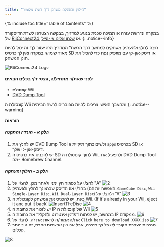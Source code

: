 ```yaml
---
title: "חילוץ והעתקת משחק דרך רשת מקומית"
---
```


{% include toc title="Table of Contents" %}

במקרה ונדרשת עזרה או תמיכה טכנית בנוגע למדריך, בבקשה הצטרפו לשרת הדיסקורד של [ RiiConnect24](https://discord.gg/b4Y7jfD), או [שלחו אלינו אי-מייל](mailto:support@riiconnect24.net).
{: .notice--info}

רוצה לחלץ ולהעתיק משחקים למחשב דרך הרשת? המדריך הזה יעזור לך! זה יכול להיות מאוד שימושי במקרה ואין לך כרטיס SD או דיסק-און-קי עם מספיק נפח כדי להכיל את תוכן המשחק.

![RiiConnect24 Logo](/images/WiiRC24Logo.jpg)

#### לפני שאת/ה מתחיל/ה, הצטייד/י בכלים הבאים

* קונסולת Wii
* [DVD Dump Tool](/assets/files/DVDDumpTool.zip)

קונסולת ה Wii ומחשבך האישי צריכים להיות מחוברים לרשת הביתית
{: .notice--warning}

#### הוראות

##### חלק א - הורדה והתקנה

1. יש לחלץ את DVD Dump Tool ולשים בתוך תיקיית ה `apps` בכרטיס SD או דיסק-און-קי שלך.
1. יש להכניס את כרטיס ה SD לתוך קונוסולת ה Wii, ולהפעיל את DVD Dump Tool מה- Homebrew Channel.

##### חלק ב - חילוץ והעתקה

1. לחצ/י על כפתור חץ ימני ולאחר מכן, לחצ/י על "A" ![2](/images/DumpDiscs_LAN/2.png)
1. בחר/י את הדיסק שברצונך לחלץ ולהעתיק (האפשרויות הם: `GameCube Disc`, `Wii Single-Layer Disc`, `Wii Dual-Layer Disc`) ולחצ/י על "A" ![3](/images/DumpDiscs_LAN/3.png)
1. כעת, יש להכניס את המשחק לקונסולת ה Wii. (If it's already in your Wii, eject it and put it back) ![InsertTheDisc](/images/DumpDiscs_LAN/insertthedisc.jpg) ![4](/images/DumpDiscs_LAN/4.png)
1. יש לזכור את כתובת ה IP של קונסולת ה Wii ![5](/images/DumpDiscs_LAN/5.png)
1. במחשב, יש לפתוח דפדפן אינטרנט ולהקליד את כתובת ה IP ממקודם. ![6](/images/DumpDiscs_LAN/6.png)
1. את/ה אמור/ה לראות את זה. לחצ/י על `Click here to download XXXX.iso` ![7](/images/DumpDiscs_LAN/7.jpg)
1. מהירות העברת הקובץ לא כל כך מהירה, אבל אם אין אפשרות אחרת, זה טוב יותר מכלום.

![8](/images/DumpDiscs_LAN/8.PNG)
